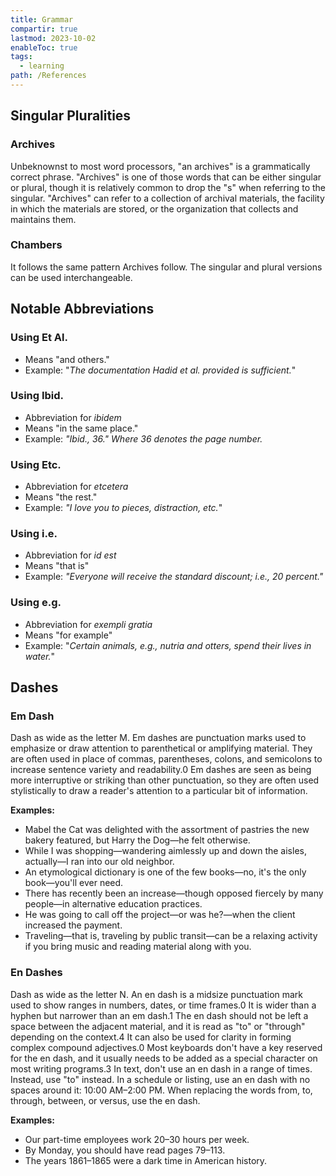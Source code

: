 ```yaml
---
title: Grammar
compartir: true
lastmod: 2023-10-02
enableToc: true
tags:
  - learning
path: /References
---
```


## Singular Pluralities

### Archives

Unbeknownst to most word processors, "an archives" is a grammatically correct phrase. "Archives" is one of those words that can be either singular or plural, though it is relatively common to drop the "s" when referring to the singular. "Archives" can refer to a collection of archival materials, the facility in which the materials are stored, or the organization that collects and maintains them.

### Chambers

It follows the same pattern Archives follow. The singular and plural versions can be used interchangeable.

## Notable Abbreviations

### Using Et Al.

* Means "and others."
* Example: "_The documentation Hadid et al. provided is sufficient._"

### Using Ibid.

* Abbreviation for _ibidem_
* Means "in the same place."
* Example: _"Ibid., 36." Where 36 denotes the page number._

### Using Etc.

* Abbreviation for _etcetera_
* Means "the rest."
* Example: _"I love you to pieces, distraction, etc._"

### Using i.e.

* Abbreviation for _id est_
* Means "that is"
* Example: _"Everyone will receive the standard discount; i.e., 20 percent."_

### Using e.g.

* Abbreviation for _exempli gratia_
* Means "for example"
* Example: "_Certain animals, e.g., nutria and otters, spend their lives in water._"

## Dashes

### Em Dash

Dash as wide as the letter M. Em dashes are punctuation marks used to emphasize or draw attention to parenthetical or amplifying material. They are often used in place of commas, parentheses, colons, and semicolons to increase sentence variety and readability.0 Em dashes are seen as being more interruptive or striking than other punctuation, so they are often used stylistically to draw a reader's attention to a particular bit of information.

**Examples:**

* Mabel the Cat was delighted with the assortment of pastries the new bakery featured, but Harry the Dog—he felt otherwise.
* While I was shopping—wandering aimlessly up and down the aisles, actually—I ran into our old neighbor.
* An etymological dictionary is one of the few books—no, it's the only book—you'll ever need.
* There has recently been an increase—though opposed fiercely by many people—in alternative education practices.
* He was going to call off the project—or was he?—when the client increased the payment.
* Traveling—that is, traveling by public transit—can be a relaxing activity if you bring music and reading material along with you.

### En Dashes

Dash as wide as the letter N. An en dash is a midsize punctuation mark used to show ranges in numbers, dates, or time frames.0 It is wider than a hyphen but narrower than an em dash.1 The en dash should not be left a space between the adjacent material, and it is read as "to" or "through" depending on the context.4 It can also be used for clarity in forming complex compound adjectives.0 Most keyboards don't have a key reserved for the en dash, and it usually needs to be added as a special character on most writing programs.3 In text, don't use an en dash in a range of times. Instead, use "to" instead. In a schedule or listing, use an en dash with no spaces around it: 10:00 AM–2:00 PM. When replacing the words from, to, through, between, or versus, use the en dash.

**Examples:**

* Our part-time employees work 20–30 hours per week.
* By Monday, you should have read pages 79–113.
* The years 1861–1865 were a dark time in American history.
